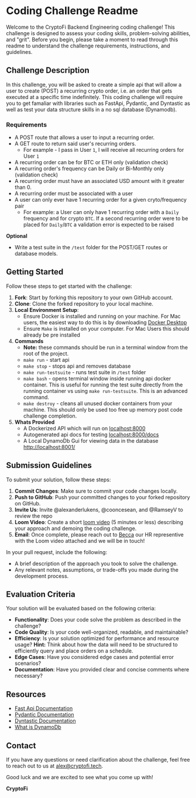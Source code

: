 # Coding Challenge Readme

Welcome to the CryptoFi Backend Engineering coding challenge! This challenge is designed to assess your coding skills, problem-solving abilities, and "grit". Before you begin, please take a moment to read through this readme to understand the challenge requirements, instructions, and guidelines.

## Challenge Description

In this challenge, you will be asked to create a simple api that will allow a user to create (POST) a recurring crypto order, i.e. an order that gets executed at a specific time indefinitely. This coding challenge will require you to get famaliar with libraries such as FastApi, Pydantic, and Dyntastic as well as test your data structure skills in a no sql database (Dynamodb).

### Requirements
- A POST route that allows a user to input a recurring order. 
- A GET route to return said user's recurring orders. 
  - For example - I pass in User `1`, I will receive all recurring orders for User `1`
- A recurring order can be for BTC or ETH only (validation check)
- A recurring order's frequency can be Daily or Bi-Monthly only (validation check)
- A recurring order must have an associated USD amount with it greater than 0.
- A recurring order must be associated with a user
- A user can only ever have 1 recurring order for a given cryto/frequency pair
  - For example: a User can only have 1 recurring order with a `Daily` frequency and for crypto `BTC`. If a second recurring order were to be placed for  `Daily`/`BTC` a validation error is expected to be raised

**Optional**
- Write a test suite in the `/test` folder for the POST/GET routes or database models.

## Getting Started

Follow these steps to get started with the challenge:

1. **Fork**: Start by forking this repository to your own GitHub account.
1. **Clone**: Clone the forked repository to your local machine.
1. **Local Environment Setup**:
   - Ensure Docker is installed and running on your machine. For Mac users, the easiest way to do this is by downloading [Docker Desktop](https://www.docker.com/products/docker-desktop/)
   - Ensure `Make` is installed on your computer. For Mac Users this should already be pre installed
1. **Commands**
   - **Note:** these commands should be run in a terminal window from the root of the project.
   - `make run` - start api
   - `make stop` - stops api and removes database
   - `make run-testsuite` - runs test suite in `/test` folder
   - `make bash` - opens terminal window inside running api docker container. This is useful for running the test suite directly from the running container vs using `make run-testsuite`. This is an advanced command.
   - `make destroy` - cleans all unused docker containers from your machine. This should only be used too free up memory post code challenge completion.
1. **Whats Provided**
   - A Dockerized API which will run on [localhost:8000](http://localhost:8000)
   - Autogenerated api docs for testing [localhost:8000/docs](http://localhost:8000/docs)
   - A Local DynamoDb Gui for viewing data in the database [http://localhost:8001/](http://localhost:8001/)

## Submission Guidelines

To submit your solution, follow these steps:

1. **Commit Changes**: Make sure to commit your code changes locally.
1. **Push to GitHub**: Push your committed changes to your forked repository on GitHub.
1. **Invite Us**: Invite @alexanderlukens, @cooncesean, and @RamseyV to review the repo
1. **Loom Video**: Create a short [loom video](https://www.loom.com/) (5 minutes or less) describing your approach and demoing the coding challenge. 
1. **Email**: Once complete, please reach out to [Becca](mailto:becca@cryptofi.tech) our HR representive with the Loom video attached and we will be in touch!

In your pull request, include the following:

- A brief description of the approach you took to solve the challenge.
- Any relevant notes, assumptions, or trade-offs you made during the development process.

## Evaluation Criteria

Your solution will be evaluated based on the following criteria:

- **Functionality**: Does your code solve the problem as described in the challenge?
- **Code Quality**: Is your code well-organized, readable, and maintainable?
- **Efficiency**: Is your solution optimized for performance and resource usage? **Hint:** Think about how the data will need to be structured to efficiently query and place orders on a schedule.
- **Edge Cases**: Have you considered edge cases and potential error scenarios?
- **Documentation**: Have you provided clear and concise comments where necessary?

## Resources

- [Fast Api Documentation](https://fastapi.tiangolo.com/)
- [Pydantic Documentation](https://docs.pydantic.dev/latest/)
- [Dyntastic Documentation](https://github.com/nayaverdier/dyntastic)
- [What is DynamoDb](https://medium.com/swlh/what-is-dynamodb-fbb3f6d14f18)

## Contact

If you have any questions or need clarification about the challenge, feel free to reach out to us at [alex@cryptofi.tech](mailto:alex@cryptofi.tech).

Good luck and we are excited to see what you come up with!

**CryptoFi**
